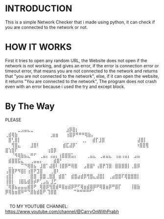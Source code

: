 # INTRODUCTION
This is a simple Network Checker that i made using python, it can check if you are connected to the network or not.

# HOW IT WORKS
First it tries to open any random URL, the Website does not open if the network is not working, and gives an error, if the error is connection error or timeout error, that means you are not connected to the network and returns that "you are not connected to the network", else, if it can open the website, it returns "You are connected to the network", The program does not crash even with an error because i used the try and except block.

# By The Way
PLEASE 


⠀⠀⠀⠀⣀⣠⣤⣄⣀⠀⠀⠀⠀⠀⠀⠀⠀⠀ ⠀⣰⡿⣿⡆⠀⠀⠀⠀⠀⠀⠀⠀⠀⠀⠀⠀⠀⠀⠀⠀⠀⠀   ⠀⠀⠀⠀ ⢀⣾⢿⣷⠀⠀⠀⠀⠀⠀⠀⠀⠀⠀⢀⣶⣶
⠀⠀⢰⣿⡿⠛⠛⠛⢿⣷⡄⠀⠀⠀⠀⠀⠀ ⠀⣿⢃⣿⡇⠀⠀⠀⠀⠀⠀⠀⠀⠀⠀⠀⠀⠀⠀⠀⠀⠀⠀   ⠀⢀⡀⠀ ⣾⡏⣸⣿⠀⠀⠀⠀⠀⠀⠀⠀⠀ ⠀⣼⣿⡇
⠀⠀⢻⣿⣄⠀⠀⠀⣸⣿⠇⠀⠀⠀⠀⠀⠀ ⠀⣾⣏⣼⡿⠁⠀⠀⠀⠀⠀⠀⠀⠀⠀⠀⠀⠀⠀⠀⠀  ⠀⠀⠀⠰⣿⣿⢿ ⣿⢱⣿⠏⠀⠀⠀⠀⠀⠀⠀⠀ ⠀⢰⣿⡿⠀
⠀⠀⠈⠻⢿⣷⣦⣄⠛⠋⠀⢀⣤⡄⢠⣤⡄⢰⣿⣿⣿⣥⡄⠀⠀⠀⢀⣤⣄⠀⢀⣤⣤⣄⠀⢠⣤⢠⣤⡄⠀⣠⣤ ⠀⣾⣿⣿⣯⣄⠀⠀⢀⣤⣤⡄⠀⠀ ⠀⣾⣿⠃⠀
⠀⣀⡀⠀⠀⠉⠙⢿⣿⣦⠀⣸⣿⠁⣼⣿⠇⢸⣿⡿⠛⢿⣿⠀⠀⣠⣿⣿⠃⢠⣿⡟⢹⣿⠀⣿⣿⣿⣿⡇⢀⣿⡿ ⢠⣿⣿⠟⠻⣿⡇⢰⣿⠟⣹⣿⠀ ⠀⢀⣿⠇⠀⠀
⢰⣿⡇⠀⠀⠀⠀⠀⣿⣿⠀⣿⣿⢀⣿⣿⠀⣾⣿⠁⠀⣾⣿⣴⣾⡿⢻⣿⣄⣼⣿⡇⠀⢀⣴⣿⣿⠏⢿⣿⣿⣿⡇ ⢸⣿⡇⠀⢸⣿⣧⣾⣿⡾⠟⢁⣠⣦  ⣸⣋⠀⠀⠀
⠈⢿⣿⣦⣤⣤⣤⣾⣿⠟⠀⢿⣿⡿⢻⣿⣾⠿⣿⣶⣾⡿⠟⠋⢿⣶⣾⣿⡿⠟⢿⣿⣶⡿⠛⣿⡏⠀⠀⠀⢸⣿⣷ ⡿⢿⣷⣶⣿⠿⠛⠙⣿⣷⣾⣿⠟ ⢹⣿⣿⠀⠀⠀
⠀⠀⠉⠛⠛⠛⠛⠋⠁⠀⠀⠀



⠀⠀⠀⠀⠀⠀⠀⠀⠀⠀⠀⠀⠀⠀⠀⠀⠀⠀⠀⠀⠀⠀⠀⠀⠀⠀⠀⠀⠀⠀⠀⠀⠀⠀⠀⠀⠀⠀⠀⠀⠀⠀⠀⠀⠀⠀⠀⠀⠀⠀
TO MY YOUTUBE CHANNEL: https://www.youtube.com/channel/@CarryOnWithPrabh
